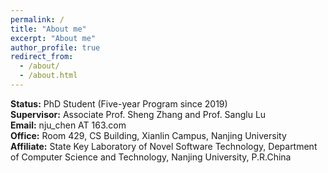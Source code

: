 ```yaml
---
permalink: /
title: "About me"
excerpt: "About me"
author_profile: true
redirect_from: 
  - /about/
  - /about.html
---
```

**Status:** PhD Student (Five-year Program since 2019)  
**Supervisor:** Associate Prof. Sheng Zhang and Prof. Sanglu Lu  
**Email:** nju\_chen AT 163.com  
**Office:** Room 429, CS Building, Xianlin Campus, Nanjing University  
**Affiliate:** State Key Laboratory of Novel Software Technology, Department of Computer Science and Technology, Nanjing University, P.R.China